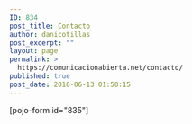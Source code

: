 ```yaml
---
ID: 834
post_title: Contacto
author: danicotillas
post_excerpt: ""
layout: page
permalink: >
  https://comunicacionabierta.net/contacto/
published: true
post_date: 2016-06-13 01:50:15
---
```

[pojo-form id="835"]